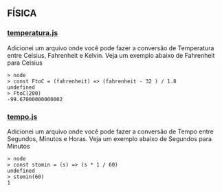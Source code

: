 ## FÍSICA

### [temperatura.js](https://github.com/gkal19/estudos-do-colegio/blob/master/src/fisica/temperatura.js)

Adicionei um arquivo onde você pode fazer a conversão de Temperatura entre Celsius, Fahrenheit e Kelvin.
Veja um exemplo abaixo de Fahrenheit para Celsius
```node
> node
> const FtoC = (fahrenheit) => (fahrenheit - 32 ) / 1.8
undefined
> FtoC(200)
-99.67000000000002
```
### [tempo.js](https://github.com/gkal19/estudos-do-colegio/blob/master/src/fisica/tempo.js)

Adicionei um arquivo onde você pode fazer a conversão de Tempo entre Segundos, Minutos e Horas.
Veja um exemplo abaixo de Segundos para Minutos
```node
> node
> const stomin = (s) => (s * 1 / 60)
undefined
> stomin(60)
1
```
